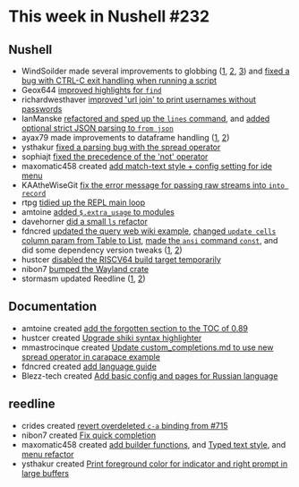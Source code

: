 # This week in Nushell #232

## Nushell

- WindSoilder made several improvements to globbing ([1](https://github.com/nushell/nushell/pull/11692), [2](https://github.com/nushell/nushell/pull/11664), [3](https://github.com/nushell/nushell/pull/11656)) and [fixed a bug with CTRL-C exit handling when running a script](https://github.com/nushell/nushell/pull/11466)
- Geox644 [improved highlights for `find`](https://github.com/nushell/nushell/pull/11509)
- richardwesthaver [improved 'url join' to print usernames without passwords](https://github.com/nushell/nushell/pull/11697)
- IanManske [refactored and sped up the `lines` command](https://github.com/nushell/nushell/pull/11685), and [added optional strict JSON parsing to `from json`](https://github.com/nushell/nushell/pull/11592)
- ayax79 made improvements to dataframe handling ([1](https://github.com/nushell/nushell/pull/11676), [2](https://github.com/nushell/nushell/pull/11634))
- ysthakur [fixed a parsing bug with the spread operator](https://github.com/nushell/nushell/pull/11674)
- sophiajt [fixed the precedence of the 'not' operator](https://github.com/nushell/nushell/pull/11672)
- maxomatic458 created [add match-text style + config setting for ide menu](https://github.com/nushell/nushell/pull/11670)
- KAAtheWiseGit [fix the error message for passing raw streams into `into record`](https://github.com/nushell/nushell/pull/11668)
- rtpg [tidied up the REPL main loop](https://github.com/nushell/nushell/pull/11655)
- amtoine [added `$.extra_usage` to modules](https://github.com/nushell/nushell/pull/11649)
- davehorner [did a small `ls` refactor](https://github.com/nushell/nushell/pull/11642)
- fdncred [updated the query web wiki example](https://github.com/nushell/nushell/pull/11709), [changed `update cells` column param from Table to List](https://github.com/nushell/nushell/pull/11691), [made the `ansi` command `const`](https://github.com/nushell/nushell/pull/11682), and did some dependency version tweaks ([1](https://github.com/nushell/nushell/pull/11673), [2](https://github.com/nushell/nushell/pull/11695))
- hustcer [disabled the RISCV64 build target temporarily](https://github.com/nushell/nushell/pull/11700)
- nibon7 [bumped the Wayland crate](https://github.com/nushell/nushell/pull/11694)
- stormasm updated Reedline ([1](https://github.com/nushell/nushell/pull/11658), [2](https://github.com/nushell/nushell/pull/11647))

## Documentation

- amtoine created [add the forgotten section to the TOC of 0.89](https://github.com/nushell/nushell.github.io/pull/1234)
- hustcer created [Upgrade shiki syntax highlighter](https://github.com/nushell/nushell.github.io/pull/1233)
- mmastrocinque created [Update custom_completions.md to use new spread operator in carapace example](https://github.com/nushell/nushell.github.io/pull/1232)
- fdncred created [add language guide](https://github.com/nushell/nushell.github.io/pull/1230)
- Blezz-tech created [Add basic config and pages for Russian language](https://github.com/nushell/nushell.github.io/pull/1228)

## reedline

- crides created [revert overdeleted `c-a` binding from #715](https://github.com/nushell/reedline/pull/734)
- nibon7 created [Fix quick completion](https://github.com/nushell/reedline/pull/732)
- maxomatic458 created [add builder functions](https://github.com/nushell/reedline/pull/731), and [Typed text style](https://github.com/nushell/reedline/pull/730), and [menu refactor](https://github.com/nushell/reedline/pull/723)
- ysthakur created [Print foreground color for indicator and right prompt in large buffers](https://github.com/nushell/reedline/pull/728)
